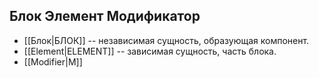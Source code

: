 ## Блок Элемент Модификатор


- [[Блок|БЛОК]] -- независимая сущность, образующая компонент.
- [[Element|ELEMENT]] -- зависимая сущность, часть блока.
- [[Modifier|М]]
